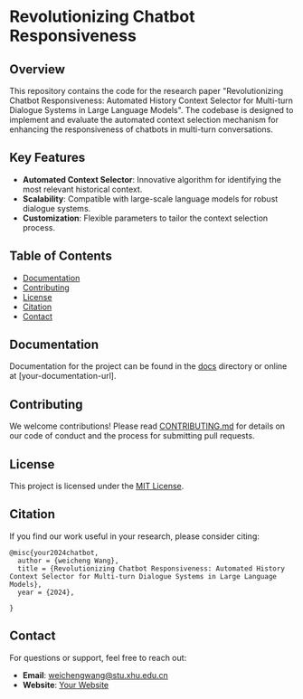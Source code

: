 # Revolutionizing Chatbot Responsiveness

## Overview
This repository contains the code for the research paper "Revolutionizing Chatbot Responsiveness: Automated History Context Selector for Multi-turn Dialogue Systems in Large Language Models". The codebase is designed to implement and evaluate the automated context selection mechanism for enhancing the responsiveness of chatbots in multi-turn conversations.

## Key Features
- **Automated Context Selector**: Innovative algorithm for identifying the most relevant historical context.
- **Scalability**: Compatible with large-scale language models for robust dialogue systems.
- **Customization**: Flexible parameters to tailor the context selection process.

## Table of Contents

- [Documentation](#documentation)
- [Contributing](#contributing)
- [License](#license)
- [Citation](#citation)
- [Contact](#contact)


## Documentation
Documentation for the project can be found in the [docs](docs) directory or online at [your-documentation-url].

## Contributing
We welcome contributions! Please read [CONTRIBUTING.md](CONTRIBUTING.md) for details on our code of conduct and the process for submitting pull requests.

## License
This project is licensed under the [MIT License](LICENSE).

## Citation
If you find our work useful in your research, please consider citing:
```
@misc{your2024chatbot,
  author = {weicheng Wang},
  title = {Revolutionizing Chatbot Responsiveness: Automated History Context Selector for Multi-turn Dialogue Systems in Large Language Models},
  year = {2024},
  
}
```

## Contact
For questions or support, feel free to reach out:
- **Email**: weichengwang@stu.xhu.edu.cn
- **Website**: [Your Website](https://yourwebsite.com)

```
